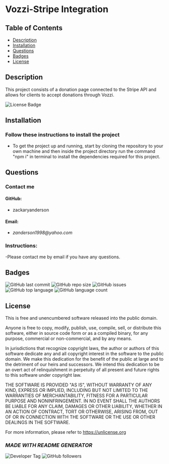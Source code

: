 # Vozzi-Stripe Integration

  ## Table of Contents

  * [Description](#description)  
  * [Installation](#installation)  
  * [Questions](#questions)  
  * [Badges](#badges)  
  * [License](#license)  


  ## Description

  This project consists of a donation page connected to the Stripe API and allows for clients to accept donations through Vozzi.
  
  ![License Badge](https://img.shields.io/badge/license-Unlicense-brightgreen)
  

  
  ## Installation
    
  ### Follow these instructions to install the project
  - To get the project up and running, start by cloning the repository to your own machine and then inside the project directory run the command "npm i" in terminal to install the dependencies required for this project.
  

  ## Questions
    
  ### Contact me
  #### GitHub:
  - zackaryanderson
  #### Email:
  - _zanderson1998@yahoo.com_
  ### Instructions:
  -Please contact me by email if you have any questions.

  
  ## Badges

  ![GitHub last commit](https://img.shields.io/github/last-commit/zackaryanderson/vozzi-stripe)
  ![GitHub repo size](https://img.shields.io/github/repo-size/zackaryanderson/vozzi-stripe)
  ![GitHub issues](https://img.shields.io/github/issues/zackaryanderson/vozzi-stripe)
  ![GitHub top language](https://img.shields.io/github/languages/top/zackaryanderson/vozzi-stripe) ![GitHub language count](https://img.shields.io/github/languages/count/zackaryanderson/vozzi-stripe)
  

  
  ## License
  This is free and unencumbered software released into the public domain.

  Anyone is free to copy, modify, publish, use, compile, sell, or
  distribute this software, either in source code form or as a compiled
  binary, for any purpose, commercial or non-commercial, and by any
  means.

  In jurisdictions that recognize copyright laws, the author or authors
  of this software dedicate any and all copyright interest in the
  software to the public domain. We make this dedication for the benefit
  of the public at large and to the detriment of our heirs and
  successors. We intend this dedication to be an overt act of
  relinquishment in perpetuity of all present and future rights to this
  software under copyright law.

  THE SOFTWARE IS PROVIDED "AS IS", WITHOUT WARRANTY OF ANY KIND,
  EXPRESS OR IMPLIED, INCLUDING BUT NOT LIMITED TO THE WARRANTIES OF
  MERCHANTABILITY, FITNESS FOR A PARTICULAR PURPOSE AND NONINFRINGEMENT.
  IN NO EVENT SHALL THE AUTHORS BE LIABLE FOR ANY CLAIM, DAMAGES OR
  OTHER LIABILITY, WHETHER IN AN ACTION OF CONTRACT, TORT OR OTHERWISE,
  ARISING FROM, OUT OF OR IN CONNECTION WITH THE SOFTWARE OR THE USE OR
  OTHER DEALINGS IN THE SOFTWARE.

  For more information, please refer to <https://unlicense.org>
    

  

  ### _MADE WITH README GENERATOR_
  ![Developer Tag](https://img.shields.io/badge/Developed%20By%3A-Zack%20Anderson-orange)
  ![GitHub followers](https://img.shields.io/github/followers/zackaryanderson?style=social)
        
